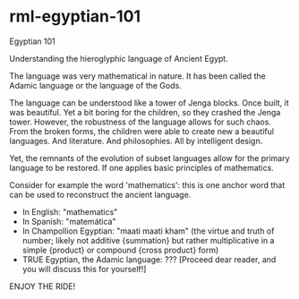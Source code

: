 # rml-egyptian-101
Egyptian 101

Understanding the hieroglyphic language of Ancient Egypt.

The language was very mathematical in nature.  It has been called the Adamic language or the language of the Gods.  

The language can be understood like a tower of Jenga blocks.  Once built, it was beautiful.  Yet a bit boring for the children, so they crashed the Jenga tower.  However, the robustness of the language allows for such chaos.  From the broken forms, the children were able to create new a beautiful languages.  And literature.  And philosophies.  All by intelligent design.

Yet, the remnants of the evolution of subset languages allow for the primary language to be restored.  If one applies basic principles of mathematics.

Consider for example the word 'mathematics': this is one anchor word that can be used to reconstruct the ancient language.

- In English:  "mathematics"
- In Spanish: "matemática"
- In Champollion Egyptian: "maati maati kham" (the virtue and truth of number; likely not additive {summation} but rather multiplicative in a simple {product} or compound {cross product} form)
- TRUE Egyptian, the Adamic language: ??? [Proceed dear reader, and you will discuss this for yourself!]

ENJOY THE RIDE!
